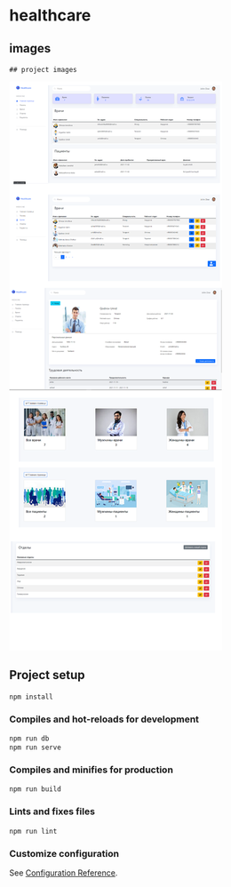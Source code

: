 # healthcare

##  images
    ## project images

[![Images](https://github.com/Nurbek0506/Healtcare/blob/main/src/assets/img/readme.png)](https://github.com/Nurbek0506)


## Project setup
```
npm install
```

### Compiles and hot-reloads for development
```
npm run db
npm run serve
```

### Compiles and minifies for production
```
npm run build
```

### Lints and fixes files
```
npm run lint
```

### Customize configuration
See [Configuration Reference](https://cli.vuejs.org/config/).
